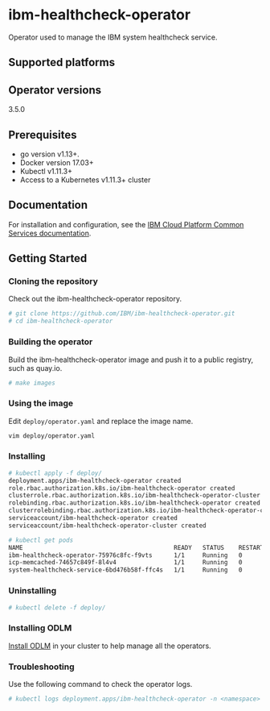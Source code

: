 
# ibm-healthcheck-operator

Operator used to manage the IBM system healthcheck service.

## Supported platforms

## Operator versions

3.5.0

## Prerequisites

- go version v1.13+.
- Docker version 17.03+
- Kubectl v1.11.3+
- Access to a Kubernetes v1.11.3+ cluster

## Documentation

For installation and configuration, see the [IBM Cloud Platform Common Services documentation](http://ibm.biz/cpcsdocs).

## Getting Started

### Cloning the repository

Check out the ibm-healthcheck-operator repository.

```bash
# git clone https://github.com/IBM/ibm-healthcheck-operator.git
# cd ibm-healthcheck-operator
```

### Building the operator

Build the ibm-healthcheck-operator image and push it to a public registry, such as quay.io.

```bash
# make images
```

### Using the image

Edit `deploy/operator.yaml` and replace the image name.

```bash
vim deploy/operator.yaml
```

### Installing

```bash
# kubectl apply -f deploy/
deployment.apps/ibm-healthcheck-operator created
role.rbac.authorization.k8s.io/ibm-healthcheck-operator created
clusterrole.rbac.authorization.k8s.io/ibm-healthcheck-operator-cluster created
rolebinding.rbac.authorization.k8s.io/ibm-healthcheck-operator created
clusterrolebinding.rbac.authorization.k8s.io/ibm-healthcheck-operator-cluster created
serviceaccount/ibm-healthcheck-operator created
serviceaccount/ibm-healthcheck-operator-cluster created
```

```bash
# kubectl get pods
NAME                                          READY   STATUS    RESTARTS   AGE
ibm-healthcheck-operator-75976c8fc-f9vts      1/1     Running   0          62s
icp-memcached-74657c849f-8l4v4                1/1     Running   0          33s
system-healthcheck-service-6bd476b58f-ffc4s   1/1     Running   0          32s
```

### Uninstalling

```bash
# kubectl delete -f deploy/
```

### Installing ODLM

[Install ODLM](https://github.com/IBM/operand-deployment-lifecycle-manager/blob/master/docs/install/install.md) in your cluster to help manage all the operators.

### Troubleshooting

Use the following command to check the operator logs.

```bash
# kubectl logs deployment.apps/ibm-healthcheck-operator -n <namespace>
```

